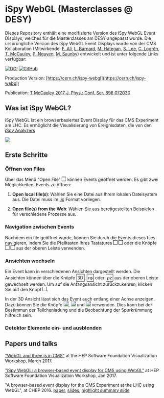 <link rel="stylesheet" href="https://cdnjs.cloudflare.com/ajax/libs/font-awesome/5.15.4/css/all.min.css">

# iSpy WebGL (Masterclasses @ DESY)

Dieses Repository enthält eine modifizierte Version des iSpy WebGL Event Displays, welches für die Masterclasses am DESY angepasst wurde. Die ursprüngliche Version des iSpy WebGL Event Displays wurde von der CMS Kollaboration (Mitwirkende: [F. Ali](https://github.com/9inpachi), [L. Barnard](https://github.com/lukebarnard), [M. Hategan](https://github.com/hategan), [S. Lee](https://github.com/SeungJunLee0), [C. Logrén](https://github.com/carpppa), [T. McCauley](https://github.com/tpmccauley), [P. Nguyen](https://github.com/phongn), [M. Saunby](https://github.com/msaunby)) entwickelt und ist unter folgende Links verfügbar:

[![DOI](https://zenodo.org/badge/DOI/10.5281/zenodo.8043417.svg)](https://doi.org/10.5281/zenodo.8043417)
[![GitHub](https://img.shields.io/badge/GitHub-Repository-blue?logo=github)](https://github.com/cms-outreach/ispy-webgl)

Production Version: [https://cern.ch/ispy-webgl](https://cern.ch/ispy-webgl)

Publication: [T McCauley 2017 J. Phys.: Conf. Ser. 898 072030](https://doi.org/10.1088/1742-6596/898/7/072030)

## Was ist iSpy WebGL?

iSpy WebGL ist ein browserbasiertes Event Display für das CMS Experiment am LHC. Es ermöglicht die Visualisierung von Ereignisdaten, die von den [iSpy Analyzers](https://github.com/cms-outreach/ispy-analyzers)

<img src="./graphics/ispy-webgl-screenshot-1.0.0.png"></img>

## Erste Schritte

### Öffnen von Files

Über das Menü "Open File" <i class="fa fa-folder-open" style="border: 1px solid black; padding: 6px; display: inline-block;"></i> können Events geöffnet werden. Es gibt zwei Möglichkeiten, Events zu öffnen:

1. **Open local file(s)**: Wählen Sie eine Datei aus Ihrem lokalen Dateisystem aus. Die Datei muss im [.ig](https://github.com/cms-outreach/ispy-analyzers) Format vorliegen.

2. **Open file(s) from the Web**: Wählen Sie aus bereitgestellten Beispielen für verschiedene Prozesse aus.

### Navigation zwischen Events

Nachdem ein file geöffnet wurde, können Sie durch die Events dieses files navigieren, indem Sie die Pfeiltasten Ihres Tastatures <i class="fa fa-arrow-left" style="border: 1px solid black; padding: 6px; display: inline-block;"></i> <i class="fa fa-arrow-right" style="border: 1px solid black; padding: 6px; display: inline-block;"></i> oder die Knöpfe <i class="fa fa-step-backward" style="border: 1px solid black; padding: 6px; display: inline-block;"></i> <i class="fa fa-step-forward" style="border: 1px solid black; padding: 6px; display: inline-block;"></i> aus der oberen Leiste verwenden.

### Ansichten wechseln

Ein Event kann in verschiedenen Ansichten dargestellt werden. Die Ansichten können über die Knöpfe <span style="border: 1px solid black; padding: 3px; display: inline-block;">3D</span>, <span style="border: 1px solid black; padding: 3px; display: inline-block;">r&phi;</span> oder <span style="border: 1px solid black; padding: 3px; display: inline-block;">&rho;z</span> aus der oberen Leiste gewechselt werden. Um auf die Anfangsansicht zurückzukehren, klicken Sie auf den Knopf <i class="fa fa-home" style="border: 1px solid black; padding: 6px; display: inline-block;"></i>.

In der 3D Ansicht lässt sich das Event auch entlang einer Achse anzeigen. Dazu können Sie die Knöpfe <img src="./graphics/yx_small.png" style="background-color: grey;"/>, <img src="./graphics/xz_small.png" style="background-color: grey;"/>  und <img src="./graphics/yz_small.png" style="background-color: grey;"/> verwenden. Dies kann bei der Bestimmun der Teilchenladung und die Beobachtung der Spurkrümmung hilfreich sein.

### Detektor Elemente ein- und ausblenden


## Papers und talks

["WebGL and three.js in CMS"](https://tpmccauley.github.io/cms-webgl-cwp/#/) at the HEP Software Foundation Visualization Workshop, March 2017.

["iSpy WebGL: a browser-based event display for CMS using WebGL"](https://indico.cern.ch/event/570249/contributions/2450053/subcontributions/218722/attachments/1401904/2139981/mccauley-ispywebgl-hsf.pdf) at HEP Software Foundation Visualization Workshop, Jan 2017.

"A browser-based event display for the CMS Experiment at the LHC using WebGL", at CHEP 2016.
[paper](https://doi.org/10.1088/1742-6596/898/7/072030), [slides](https://indico.cern.ch/event/505613/contributions/2228350/attachments/1346680/2045130/Oral-v4-449.pdf), [highlight summary slide](https://indico.cern.ch/event/505613/contributions/2228350/attachments/1346680/2030787/Highlights-v0-449.pdf)